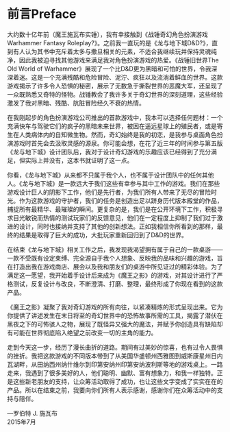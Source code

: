 # 前言Preface

大约数十亿年前（魔王施瓦布实锤），我有幸接触到《战锤奇幻角色扮演游戏Warhammer
Fantasy
Roleplay?》。之前我一直玩的是《龙与地下城D&D?》，直到有人认为其书中充斥着太多与撒旦相关的元素，不适合我继续玩并保持灵魂纯净，因此我被迫寻找其他游戏来满足我对角色扮演游戏的热爱。《战锤旧世界The
Old World of
Warhammer》展现了一个比D&D更为黑暗和可怕的世界，令我深深着迷。这是一个充满残酷和危险冒险、泥泞、疯狂以及流淌着鲜血的世界。这款游戏揭示了许多令人恐惧的秘密，展示了无数急于撕裂世界的恶魔大军，还呈现了一众既熟悉又奇特的怪物。战锤教会了我许多关于奇幻世界的深刻道理，这些经验激发了我对黑暗、残酷、肮脏冒险经久不衰的热情。

在我刚起步的角色扮演游戏公司推出的首款游戏中，我本可以选择任何题材：一个充满快车与驾驶它们的疯子的黑暗未来世界，被困在遥远星球上的殖民者，或是寄生在人类病体内的自知微生物。然而，奇幻始终是我的初恋，是我参与桌面角色扮演游戏时首先会去汲取灵感的源泉。你可能会想，在花了近三年的时间参与第五版《龙与地下城》设计团队后，我对于设计奇幻游戏的乐趣应该已经得到了充分满足，但实际上并没有，这本书就证明了这一点。

你看，《龙与地下城》从来都不只属于我个人，也不属于设计团队中的任何其他人。《龙与地下城》是一款远大于我们这些有幸参与其中工作的游戏。我们在那些游戏设计巨人的阴影下工作，他们是先行者，为我们所有人带来了无尽的冒险时光。作为这款游戏的守护者，我们的任务是创造出足以跻身历代版本殿堂的作品，捕捉所有最精华、最璀璨的瞬间。更复杂的是，我们是在公开环境下工作，积极寻求目光敏锐而热情的测试玩家们的反馈意见，他们在一定程度上抑制了我们过于激进的设计，同时也接纳并支持了其他的创新想法。正如我相信你所看到的那样，最终的结果是取得了巨大的成功，大批玩家重新回归到了D&D的世界。

在结束《龙与地下城》相关工作之后，我发现我渴望拥有属于自己的一款桌游——一款不受既有设定束缚、完全源自于我个人想象、反映我的品味和兴趣的游戏，旨在打造出我在游戏商店、展会以及我和朋友们的桌游中所见证过的精彩体验。为了满足这一愿望，我开始着手设计后来成为《魔王之影》的游戏，对其设计进行了严格测试，反复设计与改良，不断澄清、打磨、整理，最终形成了你现在看到的这款产品。

《魔王之影》凝聚了我对奇幻游戏的所有向往，以紧凑精炼的形式呈现出来。它为你提供了讲述发生在末日将至的奇幻世界中的恐怖故事所需的工具，揭露了潜伏在黑夜之下的可怖骇人之物，展现了既怪异又强大的魔法，并赋予你创造具有缺陷却有可能在世界彻底陷入绝望之前改变一切的主角的能力。

走到今天这一步，经历了漫长曲折的道路。期间有过美妙的惊喜，也有过令人畏惧的挫折。我把这款游戏的不同版本带到了从美国华盛顿州西雅图到威斯康星州日内瓦湖畔，从田纳西州纳什维尔到印第安纳州印第安纳波利斯等地的游戏桌上。一路走来，我遇到了很多美好的人，他们聪明、幽默、富有想象力，和我一样独特。正是这些新老朋友的支持，让众筹活动取得了成功，也让这些文字变成了实实在在的产品。所以在结束之前，我要向你们所有人表示感谢，感谢你们在众筹活动中的支持与陪伴。

—罗伯特 J. 施瓦布  
2015年7月
